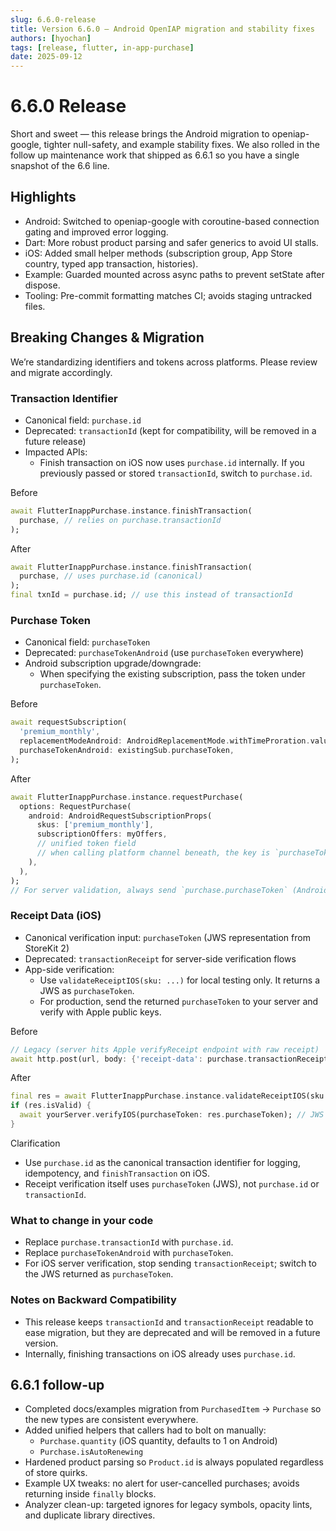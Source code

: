 ```yaml
---
slug: 6.6.0-release
title: Version 6.6.0 — Android OpenIAP migration and stability fixes
authors: [hyochan]
tags: [release, flutter, in-app-purchase]
date: 2025-09-12
---
```


# 6.6.0 Release

Short and sweet — this release brings the Android migration to openiap-google,
tighter null-safety, and example stability fixes. We also rolled in the follow
up maintenance work that shipped as 6.6.1 so you have a single snapshot of the
6.6 line.

## Highlights

- Android: Switched to openiap-google with coroutine-based connection gating and improved error logging.
- Dart: More robust product parsing and safer generics to avoid UI stalls.
- iOS: Added small helper methods (subscription group, App Store country, typed app transaction, histories).
- Example: Guarded mounted across async paths to prevent setState after dispose.
- Tooling: Pre-commit formatting matches CI; avoids staging untracked files.

## Breaking Changes & Migration

We’re standardizing identifiers and tokens across platforms. Please review and migrate accordingly.

### Transaction Identifier

- Canonical field: `purchase.id`
- Deprecated: `transactionId` (kept for compatibility, will be removed in a future release)
- Impacted APIs:
  - Finish transaction on iOS now uses `purchase.id` internally. If you previously passed or stored `transactionId`, switch to `purchase.id`.

Before

```dart
await FlutterInappPurchase.instance.finishTransaction(
  purchase, // relies on purchase.transactionId
);
```

After

```dart
await FlutterInappPurchase.instance.finishTransaction(
  purchase, // uses purchase.id (canonical)
);
final txnId = purchase.id; // use this instead of transactionId
```

### Purchase Token

- Canonical field: `purchaseToken`
- Deprecated: `purchaseTokenAndroid` (use `purchaseToken` everywhere)
- Android subscription upgrade/downgrade:
  - When specifying the existing subscription, pass the token under `purchaseToken`.

Before

```dart
await requestSubscription(
  'premium_monthly',
  replacementModeAndroid: AndroidReplacementMode.withTimeProration.value,
  purchaseTokenAndroid: existingSub.purchaseToken,
);
```

After

```dart
await FlutterInappPurchase.instance.requestPurchase(
  options: RequestPurchase(
    android: AndroidRequestSubscriptionProps(
      skus: ['premium_monthly'],
      subscriptionOffers: myOffers,
      // unified token field
      // when calling platform channel beneath, the key is `purchaseToken`
    ),
  ),
);
// For server validation, always send `purchase.purchaseToken` (Android)
```

### Receipt Data (iOS)

- Canonical verification input: `purchaseToken` (JWS representation from StoreKit 2)
- Deprecated: `transactionReceipt` for server-side verification flows
- App-side verification:
  - Use `validateReceiptIOS(sku: ...)` for local testing only. It returns a JWS as `purchaseToken`.
  - For production, send the returned `purchaseToken` to your server and verify with Apple public keys.

Before

```dart
// Legacy (server hits Apple verifyReceipt endpoint with raw receipt)
await http.post(url, body: {'receipt-data': purchase.transactionReceipt});
```

After

```dart
final res = await FlutterInappPurchase.instance.validateReceiptIOS(sku: productId);
if (res.isValid) {
  await yourServer.verifyIOS(purchaseToken: res.purchaseToken); // JWS
}
```

Clarification

- Use `purchase.id` as the canonical transaction identifier for logging, idempotency, and `finishTransaction` on iOS.
- Receipt verification itself uses `purchaseToken` (JWS), not `purchase.id` or `transactionId`.

### What to change in your code

- Replace `purchase.transactionId` with `purchase.id`.
- Replace `purchaseTokenAndroid` with `purchaseToken`.
- For iOS server verification, stop sending `transactionReceipt`; switch to the JWS returned as `purchaseToken`.

### Notes on Backward Compatibility

- This release keeps `transactionId` and `transactionReceipt` readable to ease migration, but they are deprecated and will be removed in a future version.
- Internally, finishing transactions on iOS already uses `purchase.id`.

## 6.6.1 follow-up

- Completed docs/examples migration from `PurchasedItem` → `Purchase` so the new
  types are consistent everywhere.
- Added unified helpers that callers had to bolt on manually:
  - `Purchase.quantity` (iOS quantity, defaults to 1 on Android)
  - `Purchase.isAutoRenewing`
- Hardened product parsing so `Product.id` is always populated regardless of
  store quirks.
- Example UX tweaks: no alert for user-cancelled purchases; avoids returning
  inside `finally` blocks.
- Analyzer clean-up: targeted ignores for legacy symbols, opacity lints, and
  duplicate library directives.
